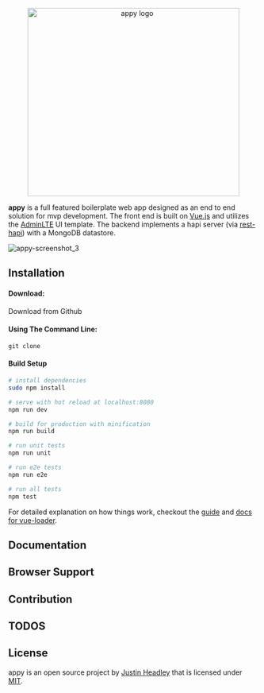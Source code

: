 <p align="center"><a href="https://appyapp.io" target="_blank" rel="noopener noreferrer"><img width="427" height="379" src="https://user-images.githubusercontent.com/12631935/39099920-eaab3d3e-4636-11e8-9955-b53be05e1c13.png" alt="appy logo"></a></p>

**appy** is a full featured boilerplate web app designed as an end to end solution for mvp development. The front end is built on [Vue.js](https://vuejs.org) and utilizes the [AdminLTE](https://almsaeedstudio.com) UI template. The backend implements a hapi server (via [rest-hapi](https://github.com/JKHeadley/rest-hapi)) with a MongoDB datastore. 

![appy-screenshot_3](https://user-images.githubusercontent.com/12631935/39100444-944b8242-463f-11e8-8972-59ab9ceea6a4.png)

Installation
------------


#### Download:

Download from Github

#### Using The Command Line:

```
git clone 
```


#### Build Setup

``` bash
# install dependencies
sudo npm install

# serve with hot reload at localhost:8080
npm run dev

# build for production with minification
npm run build

# run unit tests
npm run unit

# run e2e tests
npm run e2e

# run all tests
npm test
```

For detailed explanation on how things work, checkout the [guide](https://github.com/vuejs-templates/webpack#vue-webpack-boilerplate) and [docs for vue-loader](http://vuejs.github.io/vue-loader).


Documentation
-------------


Browser Support
---------------


Contribution
------------


TODOS
-------

License
-------
appy is an open source project by [Justin Headley](http://justinheadley.com) that is licensed under [MIT](http://opensource.org/licenses/MIT).

